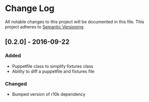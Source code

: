 # Change Log
All notable changes to this project will be documented in this file.
This project adheres to [Semantic Versioning](http://semver.org/).

## [0.2.0] - 2016-09-22
### Added
- Puppetfile class to simplify fixtures class
- Ability to diff a puppetfile and fixtures file

### Changed
- Bumped version of r10k dependency
